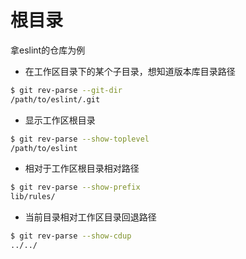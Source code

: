 # 根目录

拿eslint的仓库为例

- 在工作区目录下的某个子目录，想知道版本库目录路径
```bash
$ git rev-parse --git-dir
/path/to/eslint/.git
```

- 显示工作区根目录
```bash
$ git rev-parse --show-toplevel
/path/to/eslint
```

- 相对于工作区根目录相对路径
```bash
$ git rev-parse --show-prefix
lib/rules/
```

- 当前目录相对工作区目录回退路径
```bash
$ git rev-parse --show-cdup
../../
```

